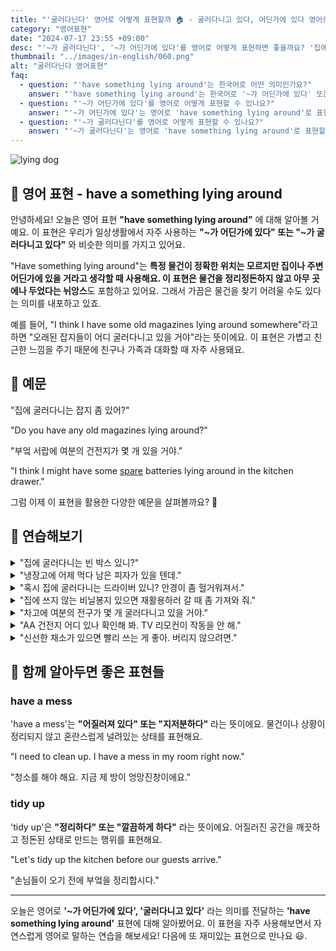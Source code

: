 ```yaml
---
title: "'굴러다닌다' 영어로 어떻게 표현할까 🏠 - 굴러다니고 있다, 어딘가에 있다 영어로"
category: "영어표현"
date: "2024-07-17 23:55 +09:00"
desc: "'~가 굴러다닌다', '~가 어딘가에 있다'를 영어로 어떻게 표현하면 좋을까요? '집에 쓰던 잡지 좀 있어?', '부엌 서랍에 여분의 건전지가 몇 개 있을 거야' 등을 영어로 표현하는 법을 배워봅시다. 다양한 예문을 통해서 연습하고 본인의 표현으로 만들어 보세요."
thumbnail: "../images/in-english/060.png"
alt: "굴러다닌다 영어표현"
faq:
  - question: "'have something lying around'는 한국어로 어떤 의미인가요?"
    answer: "'have something lying around'는 한국어로 '~가 어딘가에 있다' 또는 '~가 굴러다니고 있다'와 비슷한 의미입니다. 특정 물건이 정확한 위치는 모르지만 주변 어딘가에 있을 거라고 생각할 때 사용합니다."
  - question: "'~가 어딘가에 있다'를 영어로 어떻게 표현할 수 있나요?"
    answer: "'~가 어딘가에 있다'는 영어로 'have something lying around'로 표현할 수 있습니다. 예를 들어, '오래된 잡지가 어딘가에 있을 거야'는 'I might have some old magazines lying around'로 말할 수 있습니다."
  - question: "'~가 굴러다닌다'를 영어로 어떻게 표현할 수 있나요?"
    answer: "'~가 굴러다닌다'는 영어로 'have something lying around'로 표현할 수 있습니다. 예를 들어, '오래된 잡지가 어딘가에 굴러다니고 있을 거야'는 'I might have some old magazines lying around'로 말할 수 있습니다."
---
```


![lying dog](../images/in-english/060-1.avif)

## 🌟 영어 표현 - have a something lying around

안녕하세요! 오늘은 영어 표현 **"have something lying around"** 에 대해 알아볼 거예요. 이 표현은 우리가 일상생활에서 자주 사용하는 **"~가 어딘가에 있다" 또는 "~가 굴러다니고 있다"** 와 비슷한 의미를 가지고 있어요.

"Have something lying around"는 **특정 물건이 정확한 위치는 모르지만 집이나 주변 어딘가에 있을 거라고 생각할 때 사용해요. 이 표현은 물건을 정리정돈하지 않고 아무 곳에나 두었다는 뉘앙스**도 포함하고 있어요. 그래서 가끔은 물건을 찾기 어려울 수도 있다는 의미를 내포하고 있죠.

예를 들어, "I think I have some old magazines lying around somewhere"라고 하면 "오래된 잡지들이 어디 굴러다니고 있을 거야"라는 뜻이에요. 이 표현은 가볍고 친근한 느낌을 주기 때문에 친구나 가족과 대화할 때 자주 사용돼요.

<script async src="https://pagead2.googlesyndication.com/pagead/js/adsbygoogle.js?client=ca-pub-1465612013356152"
     crossorigin="anonymous"></script>
<!-- engple-horizontal-ad -->

<ins class="adsbygoogle"
     style="display:block"
     data-ad-client="ca-pub-1465612013356152"
     data-ad-slot="2106896038"
     data-ad-format="auto"
     data-full-width-responsive="true"></ins>

<script>
     (adsbygoogle = window.adsbygoogle || []).push({});
</script>

## 📖 예문

"집에 굴러다니는 잡지 좀 있어?"

"Do you have any old magazines lying around?"

"부엌 서랍에 여분의 건전지가 몇 개 있을 거야."

"I think I might have some <a href="/blog/in-english/051.spare/">spare</a> batteries lying around in the kitchen drawer."

그럼 이제 이 표현을 활용한 다양한 예문을 살펴볼까요? 🚀

## 💬 연습해보기

<details>
<summary>"집에 굴러다니는 빈 박스 있니?"</summary>
<span>"Do you guys have any cardboard boxes lying around?"</span>
</details>

<details>
<summary>"냉장고에 어제 먹다 남은 피자가 있을 텐데."</summary>
<span>"We should have some leftover pizza lying around in the fridge from last night."</span>
</details>

<details>
<summary>"혹시 집에 굴러다니는 드라이버 있니? 안경이 좀 헐거워져서."</summary>
<span>"Hey, do you <a href="/blog/in-english/041.happen-to/">happen to</a> have a screwdriver lying around? My glasses are loose."</span>
</details>

<details>
<summary>"집에 쓰지 않는 비닐봉지 있으면 재활용하러 갈 때 좀 가져와 줘."</summary>
<span>"If you have any plastic bags lying around, could you bring them for recycling?"</span>
</details>

<details>
<summary>"차고에 여분의 전구가 몇 개 굴러다니고 있을 거야."</summary>
<span>"I'm pretty sure we have some <a href="/blog/in-english/265.extra/">extra</a> light bulbs lying around in the garage."</span>
</details>

<details>
<summary>"AA 건전지 어디 있나 확인해 봐. TV 리모컨이 작동을 안 해."</summary>
<span>"Check if you have any AA batteries lying around. The TV remote just died."</span>
</details>

<details>
<summary>"신선한 채소가 있으면 빨리 쓰는 게 좋아. 버리지 않으려면."</summary>
<span>"When you have fresh produce lying around, it's best to use it quickly to avoid <a href="/blog/in-english/260.waste/">waste</a>."</span>
</details>

## 🤝 함께 알아두면 좋은 표현들

### have a mess

'have a mess'는 **"어질러져 있다" 또는 "지저분하다"** 라는 뜻이에요. 물건이나 상황이 정리되지 않고 혼란스럽게 널려있는 상태를 표현해요.

"I need to clean up. I have a mess in my room right now."

"청소를 해야 해요. 지금 제 방이 엉망진창이에요."

### tidy up

'tidy up'은 **"정리하다" 또는 "깔끔하게 하다"** 라는 뜻이에요. 어질러진 공간을 깨끗하고 정돈된 상태로 만드는 행위를 표현해요.

"Let's tidy up the kitchen before our guests arrive."

"손님들이 오기 전에 부엌을 정리합시다."

---

오늘은 영어로 **'~가 어딘가에 있다', '굴러다니고 있다'** 라는 의미를 전달하는 **'have something lying around'** 표현에 대해 알아봤어요. 이 표현을 자주 사용해보면서 자연스럽게 영어로 말하는 연습을 해보세요! 다음에 또 재미있는 표현으로 만나요 😃.
